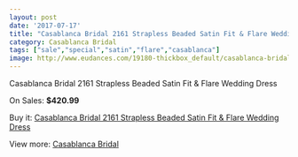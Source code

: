 ```yaml
---
layout: post
date: '2017-07-17'
title: "Casablanca Bridal 2161 Strapless Beaded Satin Fit & Flare Wedding Dress"
category: Casablanca Bridal
tags: ["sale","special","satin","flare","casablanca"]
image: http://www.eudances.com/19180-thickbox_default/casablanca-bridal-2161-strapless-beaded-satin-fit-flare-wedding-dress.jpg
---
```

Casablanca Bridal 2161 Strapless Beaded Satin Fit & Flare Wedding Dress

On Sales: **$420.99**
<a href="https://www.eudances.com/en/casablanca-bridal/5710-casablanca-bridal-2161-strapless-beaded-satin-fit-flare-wedding-dress.html"><amp-img layout="responsive" width="600" height="600" src="//www.eudances.com/19180-thickbox_default/casablanca-bridal-2161-strapless-beaded-satin-fit-flare-wedding-dress.jpg" alt="Casablanca Bridal 2161 Strapless Beaded Satin Fit & Flare Wedding Dress 0" /></a>
<a href="https://www.eudances.com/en/casablanca-bridal/5710-casablanca-bridal-2161-strapless-beaded-satin-fit-flare-wedding-dress.html"><amp-img layout="responsive" width="600" height="600" src="//www.eudances.com/19182-thickbox_default/casablanca-bridal-2161-strapless-beaded-satin-fit-flare-wedding-dress.jpg" alt="Casablanca Bridal 2161 Strapless Beaded Satin Fit & Flare Wedding Dress 1" /></a>
<a href="https://www.eudances.com/en/casablanca-bridal/5710-casablanca-bridal-2161-strapless-beaded-satin-fit-flare-wedding-dress.html"><amp-img layout="responsive" width="600" height="600" src="//www.eudances.com/19181-thickbox_default/casablanca-bridal-2161-strapless-beaded-satin-fit-flare-wedding-dress.jpg" alt="Casablanca Bridal 2161 Strapless Beaded Satin Fit & Flare Wedding Dress 2" /></a>

Buy it: [Casablanca Bridal 2161 Strapless Beaded Satin Fit & Flare Wedding Dress](https://www.eudances.com/en/casablanca-bridal/5710-casablanca-bridal-2161-strapless-beaded-satin-fit-flare-wedding-dress.html "Casablanca Bridal 2161 Strapless Beaded Satin Fit & Flare Wedding Dress")

View more: [Casablanca Bridal](https://www.eudances.com/en/4-casablanca-bridal "Casablanca Bridal")